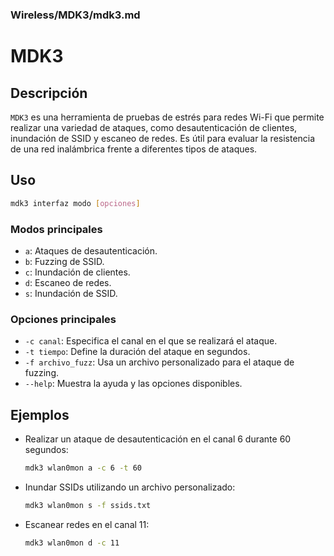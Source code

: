 ### **Wireless/MDK3/mdk3.md**

# MDK3

## Descripción

`MDK3` es una herramienta de pruebas de estrés para redes Wi-Fi que permite realizar una variedad de ataques, como desautenticación de clientes, inundación de SSID y escaneo de redes. Es útil para evaluar la resistencia de una red inalámbrica frente a diferentes tipos de ataques.

## Uso

```bash
mdk3 interfaz modo [opciones]
```

### Modos principales

- `a`: Ataques de desautenticación.
- `b`: Fuzzing de SSID.
- `c`: Inundación de clientes.
- `d`: Escaneo de redes.
- `s`: Inundación de SSID.

### Opciones principales

- `-c canal`: Especifica el canal en el que se realizará el ataque.
- `-t tiempo`: Define la duración del ataque en segundos.
- `-f archivo_fuzz`: Usa un archivo personalizado para el ataque de fuzzing.
- `--help`: Muestra la ayuda y las opciones disponibles.

## Ejemplos

- Realizar un ataque de desautenticación en el canal 6 durante 60 segundos:

  ```bash
  mdk3 wlan0mon a -c 6 -t 60
  ```

- Inundar SSIDs utilizando un archivo personalizado:

  ```bash
  mdk3 wlan0mon s -f ssids.txt
  ```

- Escanear redes en el canal 11:

  ```bash
  mdk3 wlan0mon d -c 11
  ```
